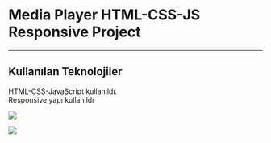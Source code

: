 <h1>Media Player HTML-CSS-JS Responsive Project</h1>

<hr>

<h2>Kullanılan Teknolojiler</h2>

<p>HTML-CSS-JavaScript kullanıldı. </br> Responsive yapı kullanıldı</p>

![](/gif/screen-1.gif)

![](/gif/screen-2.gif)
